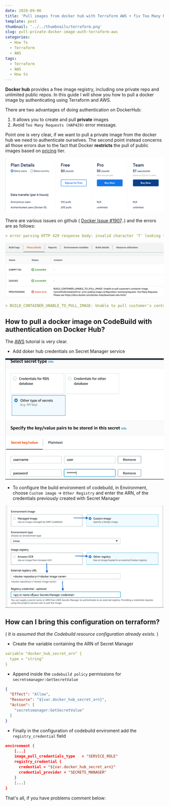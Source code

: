 ```yaml
---
date: 2020-09-06
title: 'Pull images from docker hub with Terraform AWS + fix Too Many Requests (HAP429)'
template: post
thumbnail: '../../thumbnails/terraform.png'
slug: pull-private-docker-image-auth-terraform-aws
categories:
  - How To
  - Terraform
  - AWS
tags:
  - Terraform
  - AWS
  - How to
---
```


**Docker hub** provides a free image registry, including one private repo and unlimited public repos. In this guide I will show you how to pull a docker image by authenticating using Terraform and AWS.

There are two advantages of doing authentication on DockerHub:

1) It allows you to create and pull **private** images
2) Avoid `Too Many Requests (HAP429)` error message.

Point one is very clear, if we want to pull a private image from the docker hub we need to authenticate ourselves.
The second point instead concerns all those errors due to the fact that Docker **restricts** the pull of public images based on [pricing](https://www.docker.com/pricing) tier.

![pricing](images/pricing.png)

There are various issues on github ( [Docker Issue #1907](https://github.com/docker/hub-feedback/issues/1907)..) and the errors are as follows:

```md
> error parsing HTTP 429 response body: invalid character 'T' looking for beginning of value: "Too Many Requests (HAP429).\n"
```

![BUILD_CONTAINER_UNABLE_TO_PULL_IMAGE](images/codebuilderror.png)

```md
> BUILD_CONTAINER_UNABLE_TO_PULL_IMAGE: Unable to pull customer's container image. CannotPullContainerError: error pulling image configuration: toomanyrequests: Too Many Requests. Please see https://docs.docker.com/docker-hub/download-rate-limit/
```

## How to pull a docker image on CodeBuild with authentication on Docker Hub?

The [AWS](https://aws.amazon.com/fr/blogs/devops/how-to-use-docker-images-from-a-private-registry-in-aws-codebuild-for-your-build-environment/) tutorial is very clear.

- Add doker hub credentials on Secret Manager service

![Secret Manager service](images/secret.png)

- To configure the build environment of codebuild, in Environment, choose `Custom image` -> `Other Registry` and enter the ARN, of the credentials previously created with Secret Manager

![Secret Manager service](images/registrycodebuild.png)

## How can I bring this configuration on terraform?

( *It is assumed that the Codebuild resource configuration already exists.* )

- Create the variable containing the ARN of Secret Manager

```yml
variable "docker_hub_secret_arn" {
  type = "string"
}

```

- Append inside the `codebuild policy` permissions for `secretsmanager:GetSecretValue`

```json
{
  "Effect": "Allow",
  "Resource": "${var.docker_hub_secret_arn}",
  "Action": [
    "secretsmanager:GetSecretValue"
  ]
}
```

- Finally in the configuration of codebuild enviroment add the `registry_credential` field

```json
environment {
    [...]
    image_pull_credentials_type   = "SERVICE_ROLE"
    registry_credential {
      credential = "${var.docker_hub_secret_arn}"
      credential_provider = "SECRETS_MANAGER"
    }
    [...]
}
```

That's all, if you have problems comment below:
